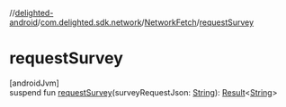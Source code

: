 //[delighted-android](../../../index.md)/[com.delighted.sdk.network](../index.md)/[NetworkFetch](index.md)/[requestSurvey](request-survey.md)

# requestSurvey

[androidJvm]\
suspend fun [requestSurvey](request-survey.md)(surveyRequestJson: [String](https://kotlinlang.org/api/latest/jvm/stdlib/kotlin/-string/index.html)): [Result](https://kotlinlang.org/api/latest/jvm/stdlib/kotlin/-result/index.html)&lt;[String](https://kotlinlang.org/api/latest/jvm/stdlib/kotlin/-string/index.html)&gt;
